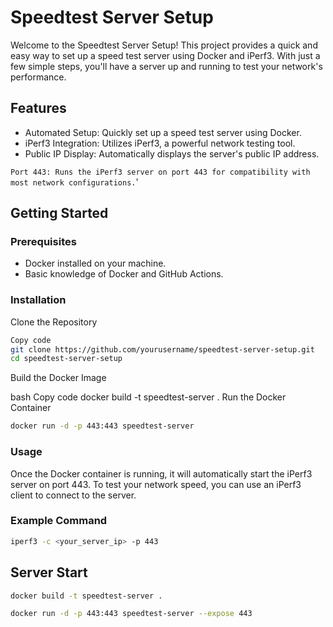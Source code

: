 # Speedtest Server Setup

Welcome to the Speedtest Server Setup! This project provides a quick and easy way to set up a speed test server using Docker and iPerf3. With just a few simple steps, you'll have a server up and running to test your network's performance.

## Features
- Automated Setup: Quickly set up a speed test server using Docker.
- iPerf3 Integration: Utilizes iPerf3, a powerful network testing tool.
- Public IP Display: Automatically displays the server's public IP address.

```Port 443: Runs the iPerf3 server on port 443 for compatibility with most network configurations.```'

## Getting Started
### Prerequisites
- Docker installed on your machine.
- Basic knowledge of Docker and GitHub Actions.

### Installation
Clone the Repository

```bash
Copy code
git clone https://github.com/yourusername/speedtest-server-setup.git
cd speedtest-server-setup
```
Build the Docker Image

bash
Copy code
docker build -t speedtest-server .
Run the Docker Container

```bash
docker run -d -p 443:443 speedtest-server
```
### Usage
Once the Docker container is running, it will automatically start the iPerf3 server on port 443. To test your network speed, you can use an iPerf3 client to connect to the server.

### Example Command
```bash
iperf3 -c <your_server_ip> -p 443
```

## Server Start
```bash
docker build -t speedtest-server .
```
```bash
docker run -d -p 443:443 speedtest-server --expose 443
```
